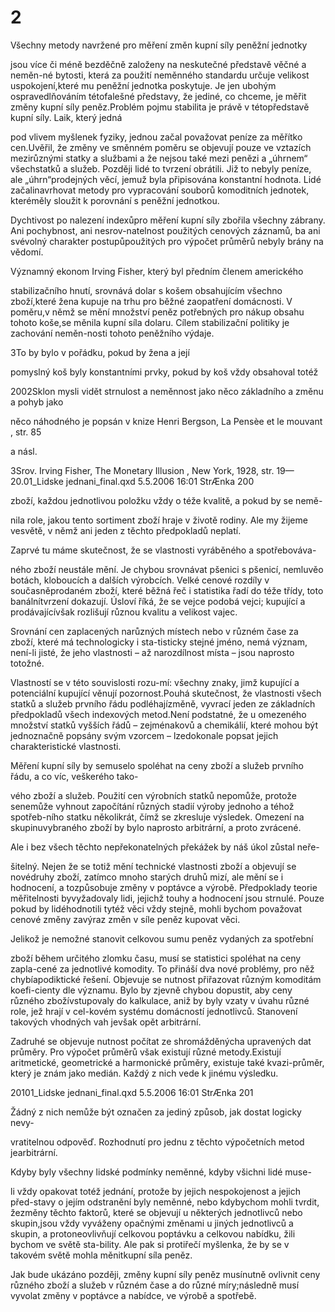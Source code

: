 # 2

Všechny metody navržené pro měření změn kupní síly peněžní jednotky

jsou více či méně bezděčně založeny na neskutečné představě věčné a neměn-né bytosti, která za použití neměnného standardu určuje velikost uspokojení,které mu peněžní jednotka poskytuje. Je jen ubohým ospravedlňováním tétofalešné představy, že jediné, co chceme, je měřit změny kupní síly peněz.Problém pojmu stabilita je právě v tétopředstavě kupní síly. Laik, který jedná

pod vlivem myšlenek fyziky, jednou začal považovat peníze za měřítko cen.Uvěřil, že změny ve směnném poměru se objevují pouze ve vztazích mezirůznými statky a službami a že nejsou také mezi penězi a „úhrnem“ všechstatků a služeb. Později lidé to tvrzení obrátili. Již to nebyly peníze, ale „úhrn“prodejných věcí, jemuž byla připisována konstantní hodnota. Lidé začalinavrhovat metody pro vypracování souborů komoditních jednotek, kteréměly sloužit k porovnání s peněžní jednotkou.

Dychtivost po nalezení indexůpro měření kupní síly zbořila všechny zábrany. Ani pochybnost, ani nesrov-natelnost použitých cenových záznamů, ba ani svévolný charakter postupůpoužitých pro výpočet průměrů nebyly brány na vědomí.

Významný ekonom Irving Fisher, který byl předním členem amerického

stabilizačního hnutí, srovnává dolar s košem obsahujícím všechno zboží,které žena kupuje na trhu pro běžné zaopatření domácnosti. V poměru,v němž se mění množství peněz potřebných pro nákup obsahu tohoto koše,se měnila kupní síla dolaru. Cílem stabilizační politiky je zachování neměn-nosti tohoto peněžního výdaje.

3To by bylo v pořádku, pokud by žena a její

pomyslný koš byly konstantními prvky, pokud by koš vždy obsahoval totéž

2002Sklon mysli vidět strnulost a neměnnost jako něco základního a změnu a pohyb jako

něco náhodného je popsán v knize Henri Bergson, La Pensèe et le mouvant , str. 85

a násl.

3Srov. Irving Fisher, The Monetary Illusion , New York, 1928, str. 19—20.01_Lidske jednani_final.qxd 5.5.2006 16:01 StrÆnka 200

zboží, každou jednotlivou položku vždy o téže kvalitě, a pokud by se nemě-

nila role, jakou tento sortiment zboží hraje v životě rodiny. Ale my žijeme vesvětě, v němž ani jeden z těchto předpokladů neplatí.

Zaprvé tu máme skutečnost, že se vlastnosti vyráběného a spotřebováva-

ného zboží neustále mění. Je chybou srovnávat pšenici s pšenicí, nemluvěo botách, kloboucích a dalších výrobcích. Velké cenové rozdíly v současněprodaném zboží, které běžná řeč i statistika řadí do téže třídy, toto banálnítvrzení dokazují. Úsloví říká, že se vejce podobá vejci; kupující a prodávajícívšak rozlišují různou kvalitu a velikost vajec.

Srovnání cen zaplacených narůzných místech nebo v různém čase za zboží, které má technologicky i sta-tisticky stejné jméno, nemá význam, není-li jisté, že jeho vlastnosti – až narozdílnost místa – jsou naprosto totožné.

Vlastností se v této souvislosti rozu-mí: všechny znaky, jimž kupující a potenciální kupující věnují pozornost.Pouhá skutečnost, že vlastnosti všech statků a služeb prvního řádu podléhajízměně, vyvrací jeden ze základních předpokladů všech indexových metod.Není podstatné, že u omezeného množství statků vyšších řádů – zejménakovů a chemikálií, které mohou být jednoznačně popsány svým vzorcem – lzedokonale popsat jejich charakteristické vlastnosti.

Měření kupní síly by semuselo spoléhat na ceny zboží a služeb prvního řádu, a co víc, veškerého tako-

vého zboží a služeb. Použití cen výrobních statků nepomůže, protože senemůže vyhnout započítání různých stadií výroby jednoho a téhož spotřeb-ního statku několikrát, čímž se zkresluje výsledek. Omezení na skupinuvybraného zboží by bylo naprosto arbitrární, a proto zvrácené.

Ale i bez všech těchto nepřekonatelných překážek by náš úkol zůstal neře-

šitelný. Nejen že se totiž mění technické vlastnosti zboží a objevují se novédruhy zboží, zatímco mnoho starých druhů mizí, ale mění se i hodnocení, a tozpůsobuje změny v poptávce a výrobě. Předpoklady teorie měřitelnosti byvyžadovaly lidi, jejichž touhy a hodnocení jsou strnulé. Pouze pokud by lidéhodnotili tytéž věci vždy stejně, mohli bychom považovat cenové změny zavýraz změn v síle peněz kupovat věci.

Jelikož je nemožné stanovit celkovou sumu peněz vydaných za spotřební

zboží během určitého zlomku času, musí se statistici spoléhat na ceny zapla-cené za jednotlivé komodity. To přináší dva nové problémy, pro něž chybíapodiktické řešení. Objevuje se nutnost přiřazovat různým komoditám koefi-cienty dle významu. Bylo by zjevně chybou dopustit, aby ceny různého zbožívstupovaly do kalkulace, aniž by byly vzaty v úvahu různé role, jež hrají v cel-kovém systému domácností jednotlivců. Stanovení takových vhodných vah jevšak opět arbitrární.

Zadruhé se objevuje nutnost počítat ze shromážděnýcha upravených dat průměry. Pro výpočet průměrů však existují různé metody.Existují aritmetické, geometrické a harmonické průměry, existuje také kvazi-průměr, který je znám jako medián. Každý z nich vede k jinému výsledku.

20101_Lidske jednani_final.qxd 5.5.2006 16:01 StrÆnka 201

Žádný z nich nemůže být označen za jediný způsob, jak dostat logicky nevy-

vratitelnou odpověď. Rozhodnutí pro jednu z těchto výpočetních metod jearbitrární.

Kdyby byly všechny lidské podmínky neměnné, kdyby všichni lidé muse-

li vždy opakovat totéž jednání, protože by jejich nespokojenost a jejich před-stavy o jejím odstranění byly neměnné, nebo kdybychom mohli tvrdit, žezměny těchto faktorů, které se objevují u některých jednotlivců nebo skupin,jsou vždy vyváženy opačnými změnami u jiných jednotlivců a skupin, a protoneovlivňují celkovou poptávku a celkovou nabídku, žili bychom ve světě sta-bility. Ale pak si protiřečí myšlenka, že by se v takovém světě mohla měnitkupní síla peněz.

Jak bude ukázáno později, změny kupní síly peněz musínutně ovlivnit ceny různého zboží a služeb v různém čase a do různé míry;následně musí vyvolat změny v poptávce a nabídce, ve výrobě a spotřebě.

